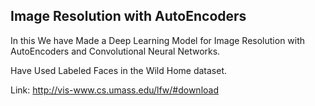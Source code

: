 ## Image Resolution with AutoEncoders ##
In this We have Made a Deep Learning Model for Image Resolution with AutoEncoders and Convolutional Neural Networks.

Have Used Labeled Faces in the Wild Home dataset.

Link: http://vis-www.cs.umass.edu/lfw/#download 
